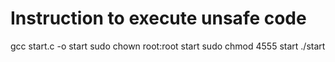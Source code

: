 # Instruction to execute unsafe code

gcc start.c -o start
sudo chown root:root start
sudo chmod 4555 start
./start
